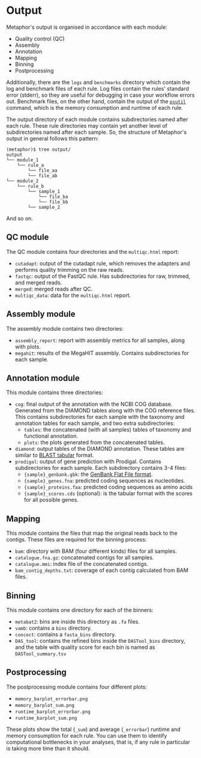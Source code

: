 # Output

Metaphor's output is organised in accordance with each module:

* Quality control (QC)
* Assembly
* Annotation
* Mapping
* Binning
* Postprocessing

Additionally, there are the `logs` and `benchmarks` directory which contain the log and benchmark files of each rule.
Log files contain the rules' standard error (stderr), so they are useful for debugging in case your workflow errors out.
Benchmark files, on the other hand, contain the output of the [`psutil`](https://psutil.readthedocs.io/en/latest/)
command, which is the memory consumption and runtime of each rule.

The output directory of each module contains subdirectories named after each rule. These rule directories may contain
yet another level of subdirectories named after each sample. So, the structure of Metaphor's output in general follows
this pattern:

```{code-block} console
(metaphor)$ tree output/
output
└── module_1
    └── rule_a
        └── file_aa
        └── file_ab
└── module_2
    └── rule_b
        └── sample_1
            └── file_ba
            └── file_bb
        └── sample_2
```

And so on.

## QC module

The QC module contains four directories and the `multiqc.html` report:

* `cutadapt`: output of the cutadapt rule, which removes the adapters and performs quality trimming on the raw
reads.
* `fastqc`: output of the FastQC rule. Has subdirectories for raw, trimmed, and merged reads.
* `merged`: merged reads after QC.
* `multiqc_data`: data for the `multiqc.html` report.

## Assembly module

The assembly module contains two directories:

* `assembly_report`: report with assembly metrics for all samples, along with plots.
* `megahit`: results of the MegaHIT assembly. Contains subdirectories for each sample.

## Annotation module

This module contains three directories:

* `cog`: final output of the annotation with the NCBI COG database. Generated from the DIAMOND tables along with the
COG reference files. This contains subdirectories for each sample with the taxonomy and annotation tables for each
sample, and two extra subdirectories:
    * `tables`: the concatenated (with all samples) tables of taxonomy and functional annotation.
    * `plots`: the plots generated from the concatenated tables.
* `diamond`: output tables of the DIAMOND annotation. These tables are similar to
[BLAST tabular](https://www.metagenomics.wiki/tools/blast/blastn-output-format-6) format.
* `prodigal`: output of gene prediction with Prodigal. Contains subdirectories for each sample. Each subdirectory
contains 3-4 files:
    * `{sample}_genbank.gbk`: the [GenBank Flat File format](https://www.ncbi.nlm.nih.gov/Sitemap/samplerecord.html).
    * `{sample}_genes.fna`: predicted coding sequences as nucleotides.
    * `{sample}_proteins.faa`: predicted coding sequences as amino acids
    * `{sample}_scores.cds` (optional):  is the tabular format with the scores for all possible genes.

## Mapping

This module contains the files that map the original reads back to the contigs. These files are required for the
binning process:
* `bam`: directory with BAM (four different kinds) files for all samples.
* `catalogue.fna.gz`: concatenated contigs for all samples.
* `catalogue.mmi`: index file of the concatenated contigs.
* `bam_contig_depths.txt`: coverage of each contig calculated from BAM files.

## Binning
This module contains one directory for each of the binners:
* `metabat2`: bins are inside this directory as `.fa` files.
* `vamb`: contains a `bins` directory.
* `concoct`: contains a `fasta_bins` directory.
* `DAS_tool`: contains the refined bins inside the `DASTool_bins` directory, and the table with quality score for each
bin is named as `DASTool_summary.tsv`

## Postprocessing
The postprocessing module contains four different plots:
* `memory_barplot_errorbar.png`
* `memory_barplot_sum.png`
* `runtime_barplot_errorbar.png`
* `runtime_barplot_sum.png`

These plots show the total (`_sum`) and average (`_errorbar`) runtime and memory consumption for each rule. You can use
them to identify computational bottlenecks in your analyses, that is, if any rule in particular is taking more time than
it should.

